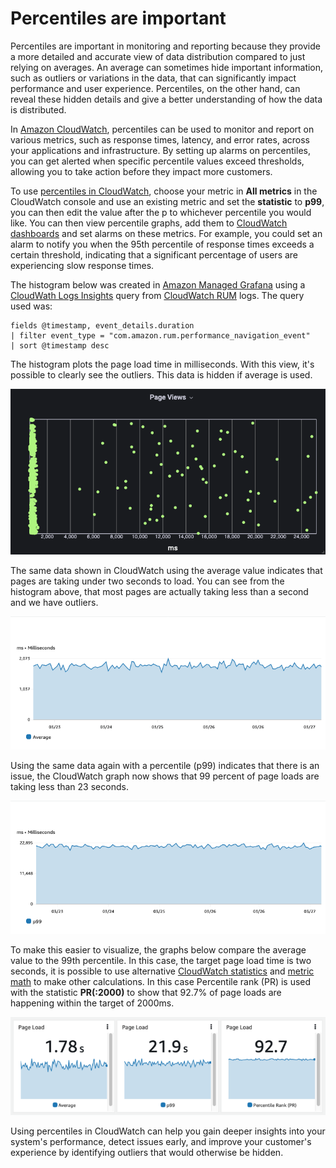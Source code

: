 # Percentiles are important

Percentiles are important in monitoring and reporting because they provide a more detailed and accurate view of data distribution compared to just relying on averages. An average can sometimes hide important information, such as outliers or variations in the data, that can significantly impact performance and user experience. Percentiles, on the other hand, can reveal these hidden details and give a better understanding of how the data is distributed.

In [Amazon CloudWatch](https://aws.amazon.com/cloudwatch/), percentiles can be used to monitor and report on various metrics, such as response times, latency, and error rates, across your applications and infrastructure. By setting up alarms on percentiles, you can get alerted when specific percentile values exceed thresholds, allowing you to take action before they impact more customers.

To use [percentiles in CloudWatch](https://docs.aws.amazon.com/AmazonCloudWatch/latest/monitoring/cloudwatch_concepts.html#Percentiles), choose your metric in **All metrics** in the CloudWatch console and use an existing metric and set the **statistic** to **p99**, you can then edit the value after the p to whichever percentile you would like. You can then view percentile graphs, add them to [CloudWatch dashboards](https://docs.aws.amazon.com/AmazonCloudWatch/latest/monitoring/CloudWatch_Dashboards.html) and set alarms on these metrics. For example, you could set an alarm to notify you when the 95th percentile of response times exceeds a certain threshold, indicating that a significant percentage of users are experiencing slow response times.

The histogram below was created in [Amazon Managed Grafana](https://aws.amazon.com/grafana/) using a [CloudWath Logs Insights](https://docs.aws.amazon.com/AmazonCloudWatch/latest/logs/AnalyzingLogData.html) query from [CloudWatch RUM](https://docs.aws.amazon.com/AmazonCloudWatch/latest/monitoring/CloudWatch-RUM.html) logs. The query used was:

```
fields @timestamp, event_details.duration
| filter event_type = "com.amazon.rum.performance_navigation_event"
| sort @timestamp desc
```

The histogram plots the page load time in milliseconds. With this view, it's possible to clearly see the outliers. This data is hidden if average is used.

![Histogram](../../../images/percentiles-histogram.png)

The same data shown in CloudWatch using the average value indicates that pages are taking under two seconds to load. You can see from the histogram above, that most pages are actually taking less than a second and we have outliers.

![Histogram](../../../images/percentiles-average.png)

Using the same data again with a percentile (p99) indicates that there is an issue, the CloudWatch graph now shows that 99 percent of page loads are taking less than 23 seconds.

![Histogram](../../../images/percentiles-p99.png)

To make this easier to visualize, the graphs below compare the average value to the 99th percentile. In this case, the target page load time is two seconds, it is possible to use alternative [CloudWatch statistics](https://docs.aws.amazon.com/AmazonCloudWatch/latest/monitoring/Statistics-definitions.html#Percentile-versus-Trimmed-Mean) and [metric math](https://docs.aws.amazon.com/AmazonCloudWatch/latest/monitoring/using-metric-math.html) to make other calculations. In this case Percentile rank (PR) is used with the statistic **PR(:2000)** to show that 92.7% of page loads are happening within the target of 2000ms.

![Histogram](../../../images/percentiles-comparison.png)

Using percentiles in CloudWatch can help you gain deeper insights into your system's performance, detect issues early, and improve your customer's experience by identifying outliers that would otherwise be hidden.



